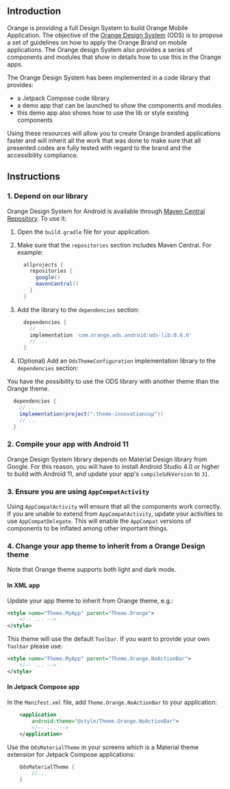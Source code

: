 ## Introduction

Orange is providing a full Design System to build Orange Mobile Application. The objective of the [Orange Design System](https://system.design.orange.com/0c1af118d/p/019ecc-android/) (ODS) is to propose a set of guidelines on how to apply the Orange Brand on mobile applications. The Orange design System also provides a series of components and modules that show in details how to use this in the Orange apps.

The Orange Design System has been implemented in a code library that provides:
- a Jetpack Compose code library
- a demo app that can be launched to show the components and modules
- this demo app also shows how to use the lib or style existing components

Using these resources will allow you to create Orange branded applications faster and will inherit all the work that was done to make sure that all presented codes are fully tested with regard to the brand and the accessibility compliance.

## Instructions

### 1. Depend on our library

Orange Design System for Android is available through [Maven Central Repository](https://mvnrepository.com/artifact/com.orange.ods.android). To use it:

1. Open the `build.gradle` file for your application.
2. Make sure that the `repositories` section includes Maven Central. For example:

   ```groovy
     allprojects {
       repositories {
         google()
         mavenCentral()
       }
     }
   ```

3. Add the library to the `dependencies` section:

   ```groovy
     dependencies {
       // ...
       implementation 'com.orange.ods.android:ods-lib:0.6.0'
       // ...
     }
   ```

4. (Optional) Add an `OdsThemeConfiguration` implementation library to the `dependencies` section:

You have the possibility to use the ODS library with another theme than the Orange theme.

   ```groovy
     dependencies {
       // ...
       implementation(project(":theme-innovationcup"))
       // ...
     }
   ```

### 2. Compile your app with Android 11

Orange Design System library depends on Material Design library from Google. For this reason, you
will have to install Android Studio 4.0 or higher to build with Android 11, and update your
app's `compileSdkVersion` to `31`.

### 3. Ensure you are using `AppCompatActivity`

Using `AppCompatActivity` will ensure that all the components work correctly. If you are unable to
extend from `AppCompatActivity`, update your activities to use
`AppCompatDelegate`. This will enable the `AppCompat` versions of components to be inflated among
other important things.

### 4. Change your app theme to inherit from a Orange Design theme

Note that Orange theme supports both light and dark mode.

#### In XML app

Update your app theme to inherit from Orange theme, e.g.:
```xml
<style name="Theme.MyApp" parent="Theme.Orange">
    <!-- ... -->
</style>
```

This theme will use the default `Toolbar`. If you want to provide your own `Toolbar` please use:
```xml
<style name="Theme.MyApp" parent="Theme.Orange.NoActionBar">
    <!-- ... -->
</style>
```

#### In Jetpack Compose app

In the `Manifest.xml` file, add `Theme.Orange.NoActionBar` to your application:
```xml
    <application
        android:theme="@style/Theme.Orange.NoActionBar">
        <!-- ... -->
    </application>
```

Use the `OdsMaterialTheme` in your screens which is a Material theme extension for Jetpack Compose applications:
```kotlin
    OdsMaterialTheme {
        //...
    }
```
